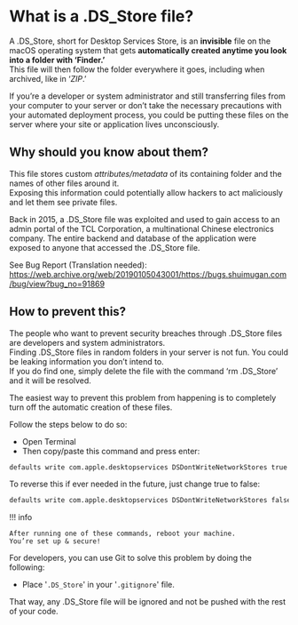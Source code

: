 # What is a .DS_Store file?

A .DS_Store, short for Desktop Services Store, is an **invisible** file on the macOS operating system that gets **automatically created anytime you look into a folder with ‘Finder.’** <br>
This file will then follow the folder everywhere it goes, including when archived, like in ‘*ZIP*.’

If you’re a developer or system administrator and still transferring files from your computer to your server or don’t take the necessary precautions with your automated deployment process, you could be putting these files on the server where your site or application lives unconsciously.

## Why should you know about them?

This file stores custom *attributes/metadata* of its containing folder and the names of other files around it. <br>
Exposing this information could potentially allow hackers to act maliciously and let them see private files.

Back in 2015, a .DS_Store file was exploited and used to gain access to an admin portal of the TCL Corporation, a multinational Chinese electronics company. The entire backend and database of the application were exposed to anyone that accessed the .DS_Store file.

See Bug Report (Translation needed): https://web.archive.org/web/20190105043001/https://bugs.shuimugan.com/bug/view?bug_no=91869

## How to prevent this?

The people who want to prevent security breaches through .DS_Store files are developers and system administrators. <br>
Finding .DS_Store files in random folders in your server is not fun. You could be leaking information you don’t intend to. <br>
If you do find one, simply delete the file with the command  ‘rm .DS_Store’ and it will be resolved.

The easiest way to prevent this problem from happening is to completely turn off the automatic creation of these files. 

Follow the steps below to do so:

- Open Terminal
- Then copy/paste this command and press enter:

```zsh
defaults write com.apple.desktopservices DSDontWriteNetworkStores true
```

To reverse this if ever needed in the future, just change true to false:

```zsh
defaults write com.apple.desktopservices DSDontWriteNetworkStores false
````

!!! info

    After running one of these commands, reboot your machine.
    You’re set up & secure!

For developers, you can use Git to solve this problem by doing the following:

- Place '`.DS_Store`' in your '`.gitignore`' file. 

That way, any .DS_Store file will be ignored and not be pushed with the rest of your code.
